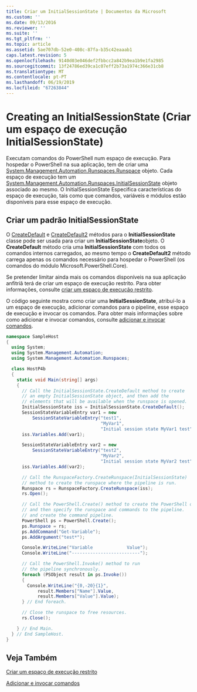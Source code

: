 ```yaml
---
title: Criar um InitialSessionState | Documentos da Microsoft
ms.custom: ''
ms.date: 09/13/2016
ms.reviewer: ''
ms.suite: ''
ms.tgt_pltfrm: ''
ms.topic: article
ms.assetid: 5ae707db-52e0-408c-87fa-b35c42eaaab1
caps.latest.revision: 5
ms.openlocfilehash: 9140d03e046def2fbbcc2a842b9ea1b9e1fa2985
ms.sourcegitcommit: 13f24786ed39ca1c07eff2b73a1974c366e31cb8
ms.translationtype: MT
ms.contentlocale: pt-PT
ms.lasthandoff: 06/19/2019
ms.locfileid: "67263844"
---
```

# <a name="creating-an-initialsessionstate"></a>Creating an InitialSessionState (Criar um espaço de execução InitialSessionState)

Executam comandos do PowerShell num espaço de execução.
Para hospedar o PowerShell na sua aplicação, tem de criar uma [System.Management.Automation.Runspaces.Runspace](/dotnet/api/System.Management.Automation.Runspaces.Runspace) objeto.
Cada espaço de execução tem um [System.Management.Automation.Runspaces.InitialSessionState](/dotnet/api/System.Management.Automation.Runspaces.InitialSessionState) objeto associado ao mesmo.
O InitialSessionState Especifica características do espaço de execução, tais como que comandos, variáveis e módulos estão disponíveis para esse espaço de execução.

## <a name="create-a-default-initialsessionstate"></a>Criar um padrão InitialSessionState

O [CreateDefault](/dotnet/api/System.Management.Automation.Runspaces.InitialSessionState.CreateDefault) e [CreateDefault2](/dotnet/api/System.Management.Automation.Runspaces.InitialSessionState.CreateDefault2) métodos para o **InitialSessionState** classe pode ser usada para criar um **InitialSessionState**objeto.
O **CreateDefault** método cria uma **InitialSessionState** com todos os comandos internos carregados, ao mesmo tempo o **CreateDefault2** método carrega apenas os comandos necessário para hospedar o PowerShell (os comandos do módulo Microsoft.PowerShell.Core).

Se pretender limitar ainda mais os comandos disponíveis na sua aplicação anfitriã terá de criar um espaço de execução restrito.
Para obter informações, consulte [criar um espaço de execução restrito](creating-a-constrained-runspace.md).

O código seguinte mostra como criar uma **InitialSessionState**, atribuí-lo a um espaço de execução, adicionar comandos para o pipeline, esse espaço de execução e invocar os comandos.
Para obter mais informações sobre como adicionar e invocar comandos, consulte [adicionar e invocar comandos](adding-and-invoking-commands.md).

```csharp
namespace SampleHost
{
  using System;
  using System.Management.Automation;
  using System.Management.Automation.Runspaces;

  class HostP4b
  {
    static void Main(string[] args)
    {
      // Call the InitialSessionState.CreateDefault method to create
      // an empty InitialSessionState object, and then add the
      // elements that will be available when the runspace is opened.
      InitialSessionState iss = InitialSessionState.CreateDefault();
      SessionStateVariableEntry var1 = new
          SessionStateVariableEntry("test1",
                                    "MyVar1",
                                    "Initial session state MyVar1 test");
      iss.Variables.Add(var1);

      SessionStateVariableEntry var2 = new
          SessionStateVariableEntry("test2",
                                    "MyVar2",
                                    "Initial session state MyVar2 test");
      iss.Variables.Add(var2);

      // Call the RunspaceFactory.CreateRunspace(InitialSessionState)
      // method to create the runspace where the pipeline is run.
      Runspace rs = RunspaceFactory.CreateRunspace(iss);
      rs.Open();

      // Call the PowerShell.Create() method to create the PowerShell object,
      // and then specify the runspace and commands to the pipeline.
      // and create the command pipeline.
      PowerShell ps = PowerShell.Create();
      ps.Runspace = rs;
      ps.AddCommand("Get-Variable");
      ps.AddArgument("test*");

      Console.WriteLine("Variable             Value");
      Console.WriteLine("--------------------------");

      // Call the PowerShell.Invoke() method to run
      // the pipeline synchronously.
      foreach (PSObject result in ps.Invoke())
      {
        Console.WriteLine("{0,-20}{1}",
            result.Members["Name"].Value,
            result.Members["Value"].Value);
      } // End foreach.

      // Close the runspace to free resources.
      rs.Close();

    } // End Main.
  } // End SampleHost.
}
```

## <a name="see-also"></a>Veja Também

[Criar um espaço de execução restrito](creating-a-constrained-runspace.md)

[Adicionar e invocar comandos](adding-and-invoking-commands.md)
